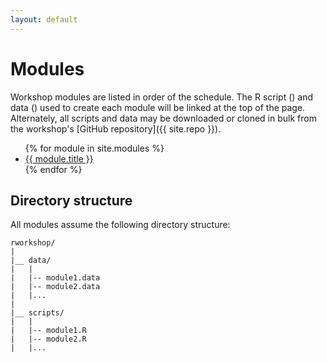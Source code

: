 ```yaml
---
layout: default
---
```


# Modules

Workshop modules are listed in order of the schedule. The R script
(<span><i class="fas fa-code"></i></span>) and data (<span><i
class="fas fa-database"></i></span>) used to create each module will be
linked at the top of the page. Alternately, all scripts and data may
be downloaded or cloned in bulk from the workshop's [GitHub
repository]({{ site.repo }}).

<ul class="posts">
{% for module in site.modules %}
	<li>
		<a href="{{ module.url | prepend: site.baseurl }}">{{ module.title }}</a>
	</li>
{% endfor %}
</ul>

## Directory structure

All modules assume the following directory structure:
```
rworkshop/
|
|__ data/
|   |
|   |-- module1.data
|   |-- module2.data
|   |...
|
|__ scripts/
|   |
|   |-- module1.R
|   |-- module2.R
|   |...
```
